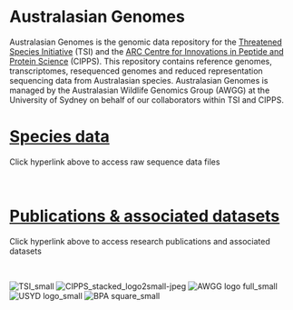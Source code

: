 # Australasian Genomes
Australasian Genomes is the genomic data repository for the [Threatened Species Initiative](https://threatenedspeciesinitiative.com/) (TSI) and the [ARC Centre for Innovations in Peptide and Protein Science](https://cipps.org.au/) (CIPPS). This repository contains reference genomes, transcriptomes, resequenced genomes and reduced representation sequencing data from Australasian species. Australasian Genomes is managed by the Australasian Wildlife Genomics Group (AWGG) at the University of Sydney on behalf of our collaborators within TSI and CIPPS.


# [Species data](genomes.md)
Click hyperlink above to access raw sequence data files

<br>

# [Publications & associated datasets](publications.md)
Click hyperlink above to access research publications and associated datasets

<br>

![TSI_small](https://user-images.githubusercontent.com/63081372/146091765-4d183f0d-9cbf-4547-abe7-55848a921174.png)
![CIPPS_stacked_logo2small-jpeg](https://user-images.githubusercontent.com/63081372/146091607-d710f7de-a184-4c23-b9c3-38b1dfd53535.jpg)
![AWGG logo full_small](https://user-images.githubusercontent.com/63081372/130900337-eeab1e80-a80d-4315-8c51-4fe020f6a6e0.png) 
![USYD logo_small](https://user-images.githubusercontent.com/63081372/134468361-a012aef3-7d65-49ca-b252-d8544dd48a2a.jpg)
![BPA square_small](https://user-images.githubusercontent.com/63081372/134468368-5ddd2b60-872f-44f2-9537-79a68cdfceb7.png)


